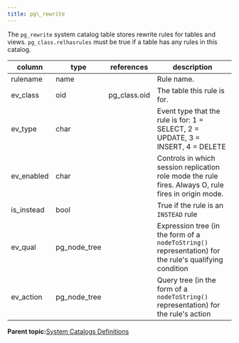 ```yaml
---
title: pg\_rewrite 
---
```


The `pg_rewrite` system catalog table stores rewrite rules for tables and views. `pg_class.relhasrules` must be true if a table has any rules in this catalog.

|column|type|references|description|
|------|----|----------|-----------|
|rulename|name||Rule name.|
|ev\_class|oid|pg\_class.oid|The table this rule is for.|
|ev\_type|char||Event type that the rule is for: 1 = SELECT, 2 = UPDATE, 3 = INSERT, 4 = DELETE|
|ev\_enabled|char||Controls in which session replication role mode the rule fires. Always O, rule fires in origin mode.|
|is\_instead|bool||True if the rule is an `INSTEAD` rule|
|ev\_qual|pg\_node\_tree||Expression tree \(in the form of a `nodeToString()` representation\) for the rule's qualifying condition|
|ev\_action|pg\_node\_tree||Query tree \(in the form of a `nodeToString()` representation\) for the rule's action|

**Parent topic:**[System Catalogs Definitions](../system_catalogs/catalog_ref-html.html)

